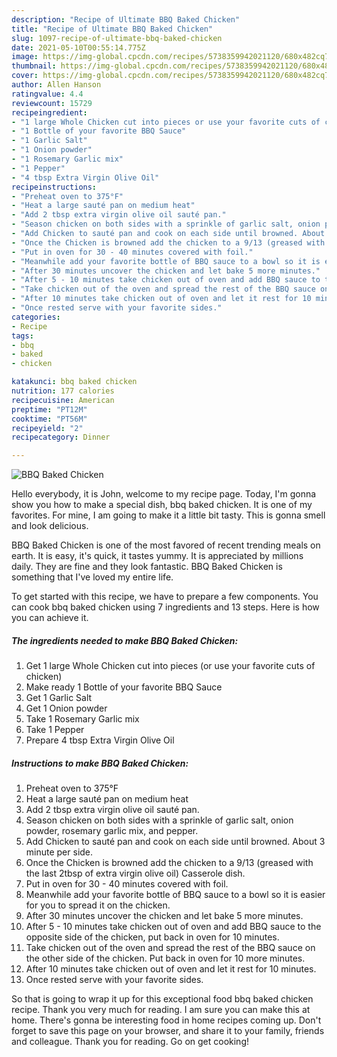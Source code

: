 ```yaml
---
description: "Recipe of Ultimate BBQ Baked Chicken"
title: "Recipe of Ultimate BBQ Baked Chicken"
slug: 1097-recipe-of-ultimate-bbq-baked-chicken
date: 2021-05-10T00:55:14.775Z
image: https://img-global.cpcdn.com/recipes/5738359942021120/680x482cq70/bbq-baked-chicken-recipe-main-photo.jpg
thumbnail: https://img-global.cpcdn.com/recipes/5738359942021120/680x482cq70/bbq-baked-chicken-recipe-main-photo.jpg
cover: https://img-global.cpcdn.com/recipes/5738359942021120/680x482cq70/bbq-baked-chicken-recipe-main-photo.jpg
author: Allen Hanson
ratingvalue: 4.4
reviewcount: 15729
recipeingredient:
- "1 large Whole Chicken cut into pieces or use your favorite cuts of chicken"
- "1 Bottle of your favorite BBQ Sauce"
- "1 Garlic Salt"
- "1 Onion powder"
- "1 Rosemary Garlic mix"
- "1 Pepper"
- "4 tbsp Extra Virgin Olive Oil"
recipeinstructions:
- "Preheat oven to 375°F"
- "Heat a large sauté pan on medium heat"
- "Add 2 tbsp extra virgin olive oil sauté pan."
- "Season chicken on both sides with a sprinkle of garlic salt, onion powder, rosemary garlic mix, and pepper."
- "Add Chicken to sauté pan and cook on each side until browned. About 3 minute per side."
- "Once the Chicken is browned add the chicken to a 9/13 (greased with the last 2tbsp of extra virgin olive oil) Casserole dish."
- "Put in oven for 30 - 40 minutes covered with foil."
- "Meanwhile add your favorite bottle of BBQ sauce to a bowl so it is easier for you to spread it on the chicken."
- "After 30 minutes uncover the chicken and let bake 5 more minutes."
- "After 5 - 10 minutes take chicken out of oven and add BBQ sauce to the opposite side of the chicken, put back in oven for 10 minutes."
- "Take chicken out of the oven and spread the rest of the BBQ sauce on the other side of the chicken. Put back in oven for 10 more minutes."
- "After 10 minutes take chicken out of oven and let it rest for 10 minutes."
- "Once rested serve with your favorite sides."
categories:
- Recipe
tags:
- bbq
- baked
- chicken

katakunci: bbq baked chicken 
nutrition: 177 calories
recipecuisine: American
preptime: "PT12M"
cooktime: "PT56M"
recipeyield: "2"
recipecategory: Dinner

---
```



![BBQ Baked Chicken](https://img-global.cpcdn.com/recipes/5738359942021120/680x482cq70/bbq-baked-chicken-recipe-main-photo.jpg)

Hello everybody, it is John, welcome to my recipe page. Today, I'm gonna show you how to make a special dish, bbq baked chicken. It is one of my favorites. For mine, I am going to make it a little bit tasty. This is gonna smell and look delicious.



BBQ Baked Chicken is one of the most favored of recent trending meals on earth. It is easy, it's quick, it tastes yummy. It is appreciated by millions daily. They are fine and they look fantastic. BBQ Baked Chicken is something that I've loved my entire life.


To get started with this recipe, we have to prepare a few components. You can cook bbq baked chicken using 7 ingredients and 13 steps. Here is how you can achieve it.

<!--inarticleads1-->

##### The ingredients needed to make BBQ Baked Chicken:

1. Get 1 large Whole Chicken cut into pieces (or use your favorite cuts of chicken)
1. Make ready 1 Bottle of your favorite BBQ Sauce
1. Get 1 Garlic Salt
1. Get 1 Onion powder
1. Take 1 Rosemary Garlic mix
1. Take 1 Pepper
1. Prepare 4 tbsp Extra Virgin Olive Oil




<!--inarticleads2-->

##### Instructions to make BBQ Baked Chicken:

1. Preheat oven to 375°F
1. Heat a large sauté pan on medium heat
1. Add 2 tbsp extra virgin olive oil sauté pan.
1. Season chicken on both sides with a sprinkle of garlic salt, onion powder, rosemary garlic mix, and pepper.
1. Add Chicken to sauté pan and cook on each side until browned. About 3 minute per side.
1. Once the Chicken is browned add the chicken to a 9/13 (greased with the last 2tbsp of extra virgin olive oil) Casserole dish.
1. Put in oven for 30 - 40 minutes covered with foil.
1. Meanwhile add your favorite bottle of BBQ sauce to a bowl so it is easier for you to spread it on the chicken.
1. After 30 minutes uncover the chicken and let bake 5 more minutes.
1. After 5 - 10 minutes take chicken out of oven and add BBQ sauce to the opposite side of the chicken, put back in oven for 10 minutes.
1. Take chicken out of the oven and spread the rest of the BBQ sauce on the other side of the chicken. Put back in oven for 10 more minutes.
1. After 10 minutes take chicken out of oven and let it rest for 10 minutes.
1. Once rested serve with your favorite sides.




So that is going to wrap it up for this exceptional food bbq baked chicken recipe. Thank you very much for reading. I am sure you can make this at home. There's gonna be interesting food in home recipes coming up. Don't forget to save this page on your browser, and share it to your family, friends and colleague. Thank you for reading. Go on get cooking!
